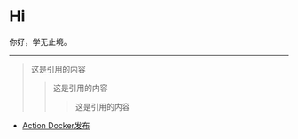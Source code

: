 # Hi

你好，学无止境。

----

>这是引用的内容
>>这是引用的内容
>>>这是引用的内容

* [Action Docker发布](https://github.com/marketplace/actions/build-and-push-docker-images)

